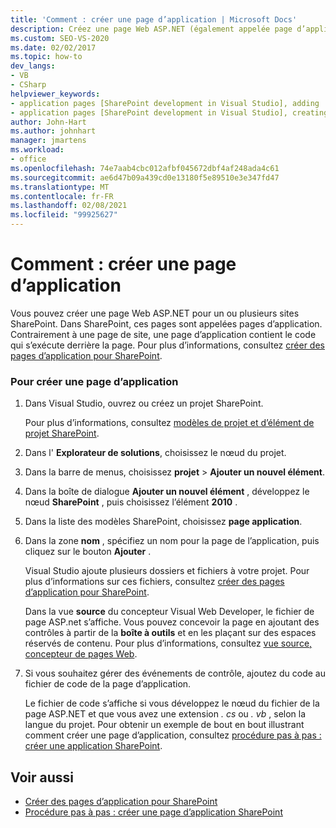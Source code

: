 ```yaml
---
title: 'Comment : créer une page d’application | Microsoft Docs'
description: Créez une page Web ASP.NET (également appelée page d’application) dans Visual Studio pour un ou plusieurs sites SharePoint.
ms.custom: SEO-VS-2020
ms.date: 02/02/2017
ms.topic: how-to
dev_langs:
- VB
- CSharp
helpviewer_keywords:
- application pages [SharePoint development in Visual Studio], adding
- application pages [SharePoint development in Visual Studio], creating
author: John-Hart
ms.author: johnhart
manager: jmartens
ms.workload:
- office
ms.openlocfilehash: 74e7aab4cbc012afbf045672dbf4af248ada4c61
ms.sourcegitcommit: ae6d47b09a439cd0e13180f5e89510e3e347fd47
ms.translationtype: MT
ms.contentlocale: fr-FR
ms.lasthandoff: 02/08/2021
ms.locfileid: "99925627"
---
```

# <a name="how-to-create-an-application-page"></a>Comment : créer une page d’application
  Vous pouvez créer une page Web ASP.NET pour un ou plusieurs sites SharePoint. Dans SharePoint, ces pages sont appelées pages d’application. Contrairement à une page de site, une page d’application contient le code qui s’exécute derrière la page. Pour plus d’informations, consultez [créer des pages d’application pour SharePoint](../sharepoint/creating-application-pages-for-sharepoint.md).

### <a name="to-create-an-application-page"></a>Pour créer une page d’application

1. Dans Visual Studio, ouvrez ou créez un projet SharePoint.

     Pour plus d’informations, consultez [modèles de projet et d’élément de projet SharePoint](../sharepoint/sharepoint-project-and-project-item-templates.md).

2. Dans l' **Explorateur de solutions**, choisissez le nœud du projet.

3. Dans la barre de menus, choisissez **projet**  >  **Ajouter un nouvel élément**.

4. Dans la boîte de dialogue **Ajouter un nouvel élément** , développez le nœud **SharePoint** , puis choisissez l’élément **2010** .

5. Dans la liste des modèles SharePoint, choisissez **page application**.

6. Dans la zone **nom** , spécifiez un nom pour la page de l’application, puis cliquez sur le bouton **Ajouter** .

     Visual Studio ajoute plusieurs dossiers et fichiers à votre projet. Pour plus d’informations sur ces fichiers, consultez [créer des pages d’application pour SharePoint](../sharepoint/creating-application-pages-for-sharepoint.md).

     Dans la vue **source** du concepteur Visual Web Developer, le fichier de page ASP.net s’affiche. Vous pouvez concevoir la page en ajoutant des contrôles à partir de la **boîte à outils** et en les plaçant sur des espaces réservés de contenu. Pour plus d’informations, consultez [vue source, concepteur de pages Web](/previous-versions/aspnet/ms178154\(v\=vs.100\)).

7. Si vous souhaitez gérer des événements de contrôle, ajoutez du code au fichier de code de la page d’application.

     Le fichier de code s’affiche si vous développez le nœud du fichier de la page ASP.NET et que vous avez une extension *. cs* ou *. vb* , selon la langue du projet. Pour obtenir un exemple de bout en bout illustrant comment créer une page d’application, consultez [procédure pas à pas : créer une application SharePoint](../sharepoint/walkthrough-creating-a-sharepoint-application-page.md).

## <a name="see-also"></a>Voir aussi
- [Créer des pages d’application pour SharePoint](../sharepoint/creating-application-pages-for-sharepoint.md)
- [Procédure pas à pas : créer une page d’application SharePoint](../sharepoint/walkthrough-creating-a-sharepoint-application-page.md)
